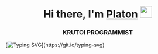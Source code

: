 <h1 align="center">Hi there, I'm <a href="https://pivokom.ru/catalog/kraftovoe_pivo_v_butylkakh_i_bankakh/97488/" target="_blank">Platon</a> 
<img src="https://github.com/blackcater/blackcater/raw/main/images/Hi.gif" height="32"/></h1>
<h3 align="center">KRUTOI PROGRAMMIST</h3>

[![Typing SVG](https://readme-typing-svg.herokuapp.com?color=%2336BCF7&lines=SOSAL?)](https://git.io/typing-svg)
